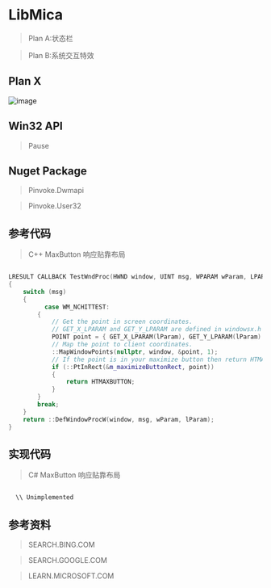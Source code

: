 # LibMica

> Plan A:状态栏

> Plan B:系统交互特效

## Plan X

![image](https://user-images.githubusercontent.com/78424351/185796695-81eb8401-bc91-4dcd-b940-90eab628165d.png)

## Win32 API

> Pause

## Nuget Package

> Pinvoke.Dwmapi

> Pinvoke.User32

## 参考代码

> C++ MaxButton 响应贴靠布局

```C++

LRESULT CALLBACK TestWndProc(HWND window, UINT msg, WPARAM wParam, LPARAM lParam)
{
    switch (msg)
    {
          case WM_NCHITTEST:
        {
            // Get the point in screen coordinates.
            // GET_X_LPARAM and GET_Y_LPARAM are defined in windowsx.h
            POINT point = { GET_X_LPARAM(lParam), GET_Y_LPARAM(lParam) };
            // Map the point to client coordinates.
            ::MapWindowPoints(nullptr, window, &point, 1);
            // If the point is in your maximize button then return HTMAXBUTTON
            if (::PtInRect(&m_maximizeButtonRect, point))
            {
                return HTMAXBUTTON;
            }
        }
        break;
    }
    return ::DefWindowProcW(window, msg, wParam, lParam);
}

```
## 实现代码

> C# MaxButton 响应贴靠布局

```C#

  \\ Unimplemented

```

## 参考资料

> SEARCH.BING.COM

> SEARCH.GOOGLE.COM

> LEARN.MICROSOFT.COM
